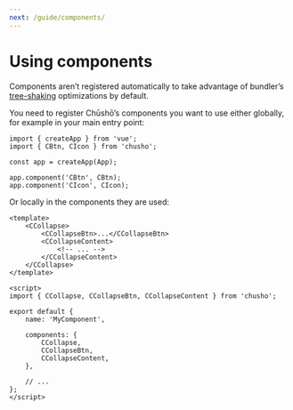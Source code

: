 ```yaml
---
next: /guide/components/
---
```


# Using components

Components aren’t registered automatically to take advantage of bundler’s [tree-shaking](https://en.wikipedia.org/wiki/Tree_shaking) optimizations by default.

You need to register Chūshō’s components you want to use either globally, for example in your main entry point:

```js{6-7}
import { createApp } from 'vue';
import { CBtn, CIcon } from 'chusho';

const app = createApp(App);

app.component('CBtn', CBtn);
app.component('CIcon', CIcon);
```

Or locally in the components they are used:

```vue{11,17-19}
<template>
    <CCollapse>
        <CCollapseBtn>...</CCollapseBtn>
        <CCollapseContent>
            <!-- ... -->
        </CCollapseContent>
    </CCollapse>
</template>

<script>
import { CCollapse, CCollapseBtn, CCollapseContent } from 'chusho';

export default {
    name: 'MyComponent',

    components: {
        CCollapse,
        CCollapseBtn,
        CCollapseContent,
    },

    // ...
};
</script>
```
